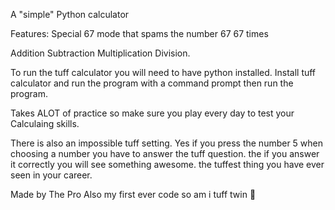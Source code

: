 A "simple" Python calculator

Features:
Special 67 mode that spams the number 67 67 times

Addition
Subtraction
Multiplication
Division.

To run the tuff calculator you will need to have python installed.
Install tuff calculator and run the program with a command prompt
then run the program.

Takes ALOT of practice so make sure you play every day to test your
Calculaing skills.

There is also an impossible tuff setting. Yes if you press the number
5 when choosing a number you have to answer the tuff question. the
if you answer it correctly you will see something awesome. the tuffest
thing you have ever seen in your career.

Made by The Pro
Also my first ever code so am i tuff twin 🥹
